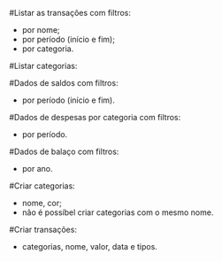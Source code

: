 #Listar as transações com filtros:

- por nome;
- por período (início e fim);
- por categoria.

#Listar categorias:

#Dados de saldos com filtros:

- por período (início e fim).

#Dados de despesas por categoria com filtros:

- por período.

#Dados de balaço com filtros:

- por ano.

#Criar categorias:

- nome, cor;
- não é possíbel criar categorias com o mesmo nome.

#Criar transações:

- categorias, nome, valor, data e tipos.